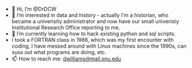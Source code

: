 - 👋 Hi, I’m @DrDCW
- 👀 I’m interested in data and history - actually I'm a historian, who became a univerisity administrator and now have our small univeristy Institutional Research Office reporting to me.
- 🌱 I’m currently learning how to hack existing python and sql scripts.
- I took a FORTRAN class in 1986, which was my first encounter with coding, I have messed around with Linux machines since the 1990s, can suss out what programs are doing, etc.
- 📫 How to reach me: dwilliams@mail.snu.edu

<!---
DrDCW/DrDCW is a ✨ special ✨ repository because its `README.md` (this file) appears on your GitHub profile.
You can click the Preview link to take a look at your changes.
--->
